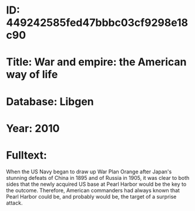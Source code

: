# ID: 449242585fed47bbbc03cf9298e18c90
# Title: War and empire: the American way of life
# Database: Libgen
# Year: 2010
# Fulltext:
When the US Navy began to draw up War Plan Orange after Japan's stunning defeats of China in 1895 and of Russia in 1905, it was clear to both sides that the newly acquired US base at Pearl Harbor would be the key to the outcome.
Therefore, American commanders had always known that Pearl Harbor could be, and probably would be, the target of a surprise attack.